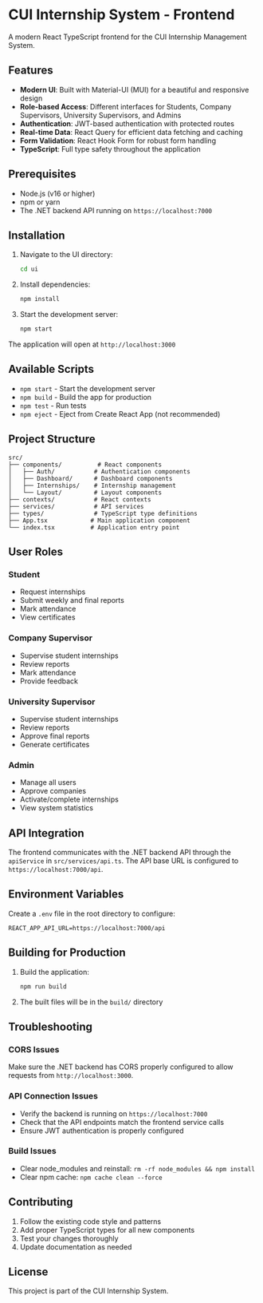 # CUI Internship System - Frontend

A modern React TypeScript frontend for the CUI Internship Management System.

## Features

- **Modern UI**: Built with Material-UI (MUI) for a beautiful and responsive design
- **Role-based Access**: Different interfaces for Students, Company Supervisors, University Supervisors, and Admins
- **Authentication**: JWT-based authentication with protected routes
- **Real-time Data**: React Query for efficient data fetching and caching
- **Form Validation**: React Hook Form for robust form handling
- **TypeScript**: Full type safety throughout the application

## Prerequisites

- Node.js (v16 or higher)
- npm or yarn
- The .NET backend API running on `https://localhost:7000`

## Installation

1. Navigate to the UI directory:
   ```bash
   cd ui
   ```

2. Install dependencies:
   ```bash
   npm install
   ```

3. Start the development server:
   ```bash
   npm start
   ```

The application will open at `http://localhost:3000`

## Available Scripts

- `npm start` - Start the development server
- `npm build` - Build the app for production
- `npm test` - Run tests
- `npm eject` - Eject from Create React App (not recommended)

## Project Structure

```
src/
├── components/          # React components
│   ├── Auth/           # Authentication components
│   ├── Dashboard/      # Dashboard components
│   ├── Internships/    # Internship management
│   └── Layout/         # Layout components
├── contexts/           # React contexts
├── services/           # API services
├── types/              # TypeScript type definitions
├── App.tsx            # Main application component
└── index.tsx          # Application entry point
```

## User Roles

### Student
- Request internships
- Submit weekly and final reports
- Mark attendance
- View certificates

### Company Supervisor
- Supervise student internships
- Review reports
- Mark attendance
- Provide feedback

### University Supervisor
- Supervise student internships
- Review reports
- Approve final reports
- Generate certificates

### Admin
- Manage all users
- Approve companies
- Activate/complete internships
- View system statistics

## API Integration

The frontend communicates with the .NET backend API through the `apiService` in `src/services/api.ts`. The API base URL is configured to `https://localhost:7000/api`.

## Environment Variables

Create a `.env` file in the root directory to configure:

```
REACT_APP_API_URL=https://localhost:7000/api
```

## Building for Production

1. Build the application:
   ```bash
   npm run build
   ```

2. The built files will be in the `build/` directory

## Troubleshooting

### CORS Issues
Make sure the .NET backend has CORS properly configured to allow requests from `http://localhost:3000`.

### API Connection Issues
- Verify the backend is running on `https://localhost:7000`
- Check that the API endpoints match the frontend service calls
- Ensure JWT authentication is properly configured

### Build Issues
- Clear node_modules and reinstall: `rm -rf node_modules && npm install`
- Clear npm cache: `npm cache clean --force`

## Contributing

1. Follow the existing code style and patterns
2. Add proper TypeScript types for all new components
3. Test your changes thoroughly
4. Update documentation as needed

## License

This project is part of the CUI Internship System.

